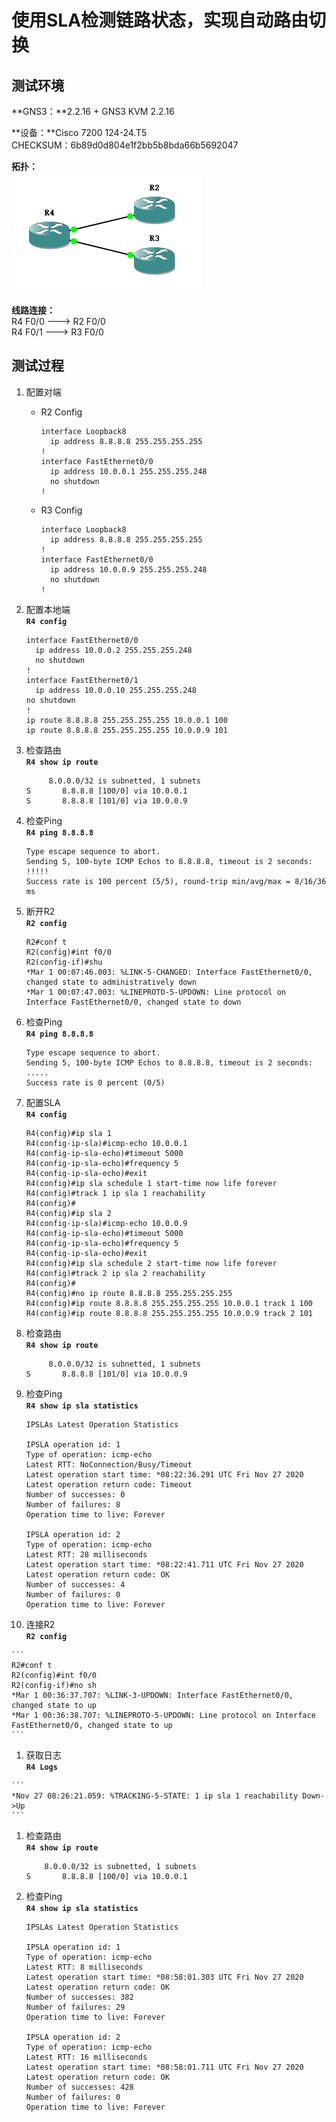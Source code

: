 # 使用SLA检测链路状态，实现自动路由切换 <!-- omit in toc -->



## 测试环境  
**GNS3：**2.2.16 + GNS3 KVM 2.2.16  

**设备：**Cisco 7200 124-24.T5  
CHECKSUM：6b89d0d804e1f2bb5b8bda66b5692047  

**拓扑：**  
![拓扑](../.gitbook/assets/Cisco-SLA-map.png)

**线路连接：**  
R4 F0/0 ---> R2 F0/0  
R4 F0/1 ---> R3 F0/0  

## 测试过程

1. 配置对端
   - R2 Config
     ```
     interface Loopback8
       ip address 8.8.8.8 255.255.255.255
     !
     interface FastEthernet0/0
       ip address 10.0.0.1 255.255.255.248
       no shutdown
     !
     ```
   - R3 Config
     ```
     interface Loopback8
       ip address 8.8.8.8 255.255.255.255
     !
     interface FastEthernet0/0
       ip address 10.0.0.9 255.255.255.248
       no shutdown
     !
     ```

2. 配置本地端  
**`R4 config`**  
    ```
    interface FastEthernet0/0
      ip address 10.0.0.2 255.255.255.248
      no shutdown
    !
    interface FastEthernet0/1
      ip address 10.0.0.10 255.255.255.248
    no shutdown
    !
    ip route 8.8.8.8 255.255.255.255 10.0.0.1 100
    ip route 8.8.8.8 255.255.255.255 10.0.0.9 101
    ```

1. 检查路由  
**`R4 show ip route`**

    ```
         8.0.0.0/32 is subnetted, 1 subnets
    S       8.8.8.8 [100/0] via 10.0.0.1
    S       8.8.8.8 [101/0] via 10.0.0.9
    ```

4. 检查Ping  
**`R4 ping 8.8.8.8`**

    ```
    Type escape sequence to abort.
    Sending 5, 100-byte ICMP Echos to 8.8.8.8, timeout is 2 seconds:
    !!!!!
    Success rate is 100 percent (5/5), round-trip min/avg/max = 8/16/36 ms
    ```

5. 断开R2  
**`R2 config`**

    ```
    R2#conf t
    R2(config)#int f0/0
    R2(config-if)#shu
    *Mar 1 00:07:46.003: %LINK-5-CHANGED: Interface FastEthernet0/0, changed state to administratively down
    *Mar 1 00:07:47.003: %LINEPROTO-5-UPDOWN: Line protocol on Interface FastEthernet0/0, changed state to down
    ```

6. 检查Ping  
**`R4 ping 8.8.8.8`**

    ```
    Type escape sequence to abort.
    Sending 5, 100-byte ICMP Echos to 8.8.8.8, timeout is 2 seconds:
    .....
    Success rate is 0 percent (0/5)
    ```

7. 配置SLA  
**`R4 config`**

    ```
    R4(config)#ip sla 1
    R4(config-ip-sla)#icmp-echo 10.0.0.1
    R4(config-ip-sla-echo)#timeout 5000
    R4(config-ip-sla-echo)#frequency 5
    R4(config-ip-sla-echo)#exit
    R4(config)#ip sla schedule 1 start-time now life forever
    R4(config)#track 1 ip sla 1 reachability
    R4(config)#
    R4(config)#ip sla 2
    R4(config-ip-sla)#icmp-echo 10.0.0.9
    R4(config-ip-sla-echo)#timeout 5000
    R4(config-ip-sla-echo)#frequency 5
    R4(config-ip-sla-echo)#exit
    R4(config)#ip sla schedule 2 start-time now life forever
    R4(config)#track 2 ip sla 2 reachability
    R4(config)#
    R4(config)#no ip route 8.8.8.8 255.255.255.255
    R4(config)#ip route 8.8.8.8 255.255.255.255 10.0.0.1 track 1 100
    R4(config)#ip route 8.8.8.8 255.255.255.255 10.0.0.9 track 2 101
    ```

8. 检查路由  
**`R4 show ip route`**

    ```
         8.0.0.0/32 is subnetted, 1 subnets
    S       8.8.8.8 [101/0] via 10.0.0.9
    ```

9.  检查Ping  
**`R4 show ip sla statistics`**

    ```
    IPSLAs Latest Operation Statistics
      
    IPSLA operation id: 1
    Type of operation: icmp-echo
    Latest RTT: NoConnection/Busy/Timeout
    Latest operation start time: *08:22:36.291 UTC Fri Nov 27 2020
    Latest operation return code: Timeout
    Number of successes: 0
    Number of failures: 8
    Operation time to live: Forever
    
    IPSLA operation id: 2
    Type of operation: icmp-echo
    Latest RTT: 28 milliseconds
    Latest operation start time: *08:22:41.711 UTC Fri Nov 27 2020
    Latest operation return code: OK
    Number of successes: 4
    Number of failures: 0
    Operation time to live: Forever
    ```

1.   连接R2  
**`R2 config`**

    ```
    R2#conf t
    R2(config)#int f0/0
    R2(config-if)#no sh
    *Mar 1 00:36:37.707: %LINK-3-UPDOWN: Interface FastEthernet0/0, changed state to up
    *Mar 1 00:36:38.707: %LINEPROTO-5-UPDOWN: Line protocol on Interface FastEthernet0/0, changed state to up
    ```

1.   获取日志  
**`R4 Logs`**

    ```
    *Nov 27 08:26:21.059: %TRACKING-5-STATE: 1 ip sla 1 reachability Down->Up
    ```

1.  检查路由  
**`R4 show ip route`**

    ```
        8.0.0.0/32 is subnetted, 1 subnets
    S       8.8.8.8 [100/0] via 10.0.0.1
    ```

13. 检查Ping  
**`R4 show ip sla statistics`**

    ```
    IPSLAs Latest Operation Statistics
    
    IPSLA operation id: 1
    Type of operation: icmp-echo
    Latest RTT: 8 milliseconds
    Latest operation start time: *08:58:01.303 UTC Fri Nov 27 2020
    Latest operation return code: OK
    Number of successes: 382
    Number of failures: 29
    Operation time to live: Forever

    IPSLA operation id: 2
    Type of operation: icmp-echo
    Latest RTT: 16 milliseconds
    Latest operation start time: *08:58:01.711 UTC Fri Nov 27 2020
    Latest operation return code: OK
    Number of successes: 428
    Number of failures: 0
    Operation time to live: Forever
    ```